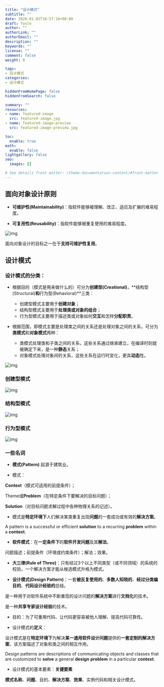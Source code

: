 ```yaml
---
title: "设计模式"
subtitle: ""
date: 2020-01-02T16:57:10+08:00
draft: fasle
author: ""
authorLink: ""
authorEmail: ""
description: ""
keywords: ""
license: ""
comment: false
weight: 0

tags:
- 设计模式
categories:
- 设计模式

hiddenFromHomePage: false
hiddenFromSearch: false

summary: ""
resources:
- name: featured-image
  src: featured-image.jpg
- name: featured-image-preview
  src: featured-image-preview.jpg

toc:
  enable: true
math:
  enable: false
lightgallery: false
seo:
  images: []

# See details front matter: /theme-documentation-content/#front-matter
---
```


## 面向对象设计原则

* **可维护性(Maintainability)**：指软件能够被理解、改正、适应及扩展的难易程度。

* **可复用性(Reusability)**：指软件能够被重复使用的难易程度。

![img](https://s2.loli.net/2022/11/26/rQXUKy9lV6kOPc8.png)

面向对象设计的目标之一在于**支持可维护性复用**。

## 设计模式

### 设计模式的**分类：**

* 根据目的（模式是用来做什么的）可分为**创建型(Creational)**，**结构型(Structural)**和**行为型(Behavioral)**三类：
  * 创建型模式主要用于**创建对象**；
  * 结构型模式主要用于**处理类或对象的组合**；
  * 行为型模式主要用于描述类或对象如何**交互**和怎样**分配职责**。

* 根据范围，即模式主要是处理类之间的关系还是处理对象之间的关系，可分为**类模式**和**对象模式**两种：
  * 类模式处理类和子类之间的关系，这些关系通过继承建立，在编译时刻就被确定下来，是一种**静态**关系；
  * 对象模式处理对象间的关系，这些关系在运行时变化，更具**动态**性。

![img](https://s2.loli.net/2022/11/26/unQKGlX4xp6gMvr.png)

### 创建型模式

![img](https://s2.loli.net/2022/11/26/18tq7SsnegLZVfb.png)

### 结构型模式

![img](https://s2.loli.net/2022/11/26/Yr2zK5eNXg1T6wq.png)

### 行为型模式

![img](https://s2.loli.net/2022/11/26/E1cFZ4Nx2iWwD6Q.png)

### 一些名词

* **模式(Pattern)** 起源于建筑业。

* 模式：

**Context**（模式可适用的前提条件）；

Theme或**Problem**（在特定条件下要解决的目标问题）；

**Solution**（对目标问题求解过程中各种物理关系的记述）。

* 模式是**特定环境下**人们解决某类重复出现**问题**的一套成功或有效的**解决方案**。

A pattern is a successful or efficient **solution** to a recurring **problem** within a **context**.

* **软件模式**：在**一定条件下**的**软件开发问题**及其**解法**。

问题描述；前提条件（环境或约束条件）；解法；效果。

* **大三律(Rule of Three)**：只有经过3个以上不同类型（或不同领域）的系统的校验，一个解决方案才能从候选模式升格为模式。

* **设计模式(Design Pattern)**：一套**被反复使用的**、**多数人知晓的**、**经过分类编目的**、**代码设计经验的**总结。

是一种用于对软件系统中不断重现的设计问题的**解决方案**进行**文档化**的技术。

是一种**共享专家设计经验**的技术。

* 目的：为了可重用代码、让代码更容易被他人理解、提高代码可靠性。

* 设计模式的**定义**：

设计模式是在**特定环境下**为解决**某一通用软件设计问题**提供的**一套定制的解决方案**，该方案描述了对象和类之间的相互作用。

Design patterns are descriptions of communicating objects and classes that are customized to **solve** a general **design** **problem** in a particular **context**.

* 设计模式的基本要素：**关键要素**

**模式名称**、**问题**、目的、**解决方案**、**效果**、实例代码和相关设计模式。